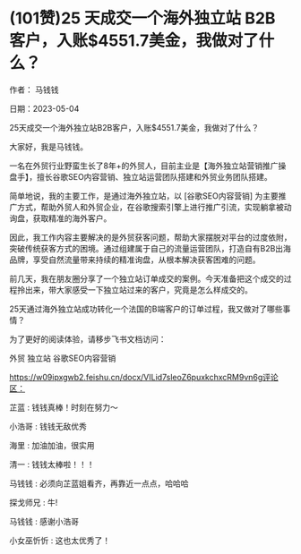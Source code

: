 
# (101赞)25 天成交一个海外独立站 B2B 客户，入账$4551.7美金，我做对了什么？

 

 

作者：  马钱钱

日期：2023-05-04

25天成交一个海外独立站B2B客户，入账$4551.7美金，我做对了什么？

大家好，我是马钱钱。

一名在外贸行业野蛮生长了8年+的外贸人，目前主业是【海外独立站营销推广操盘手】，擅长谷歌SEO内容营销、独立站运营团队搭建和外贸业务团队搭建。

简单地说，我的主要工作，是通过海外独立站，以 [谷歌SEO内容营销] 为主要推广方式，帮助外贸人和外贸企业，在谷歌搜索引擎上进行推广引流，实现躺拿被动询盘，获取精准的海外客户。

因此，我工作内容主要解决的是外贸获客问题，帮助大家摆脱对平台的过度依附，突破传统获客方式的困境。通过组建属于自己的流量运营团队，打造自有B2B出海品牌，享受自然流量带来持续的精准询盘，从根本解决获客困难的问题。

前几天，我在朋友圈分享了一个独立站订单成交的案例。今天准备把这个成交的过程拎出来，带大家感受一下独立站过来的客户，究竟是怎么样成交的。

25天通过海外独立站成功转化一个法国的B端客户的订单过程，我又做对了哪些事情？

为了更好的阅读体验，请移步飞书文档访问：

外贸  独立站  谷歌SEO内容营销

https://w09ipxgwb2.feishu.cn/docx/VILid7sleoZ6puxkchxcRM9vn6g评论区：

芷蓝 : 钱钱真棒！时刻在努力～

小浩哥 : 钱钱无敌优秀

海里 : 加油加油，很实用

清一 : 钱钱太棒啦！！！

马钱钱 : 必须向芷蓝姐看齐，再靠近一点点，哈哈哈

探戈师兄 : 牛!

马钱钱 : 感谢小浩哥

小女巫忻忻 : 这也太优秀了！

 

 
